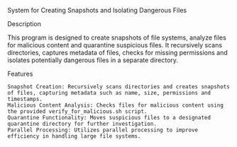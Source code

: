 System for Creating Snapshots and Isolating Dangerous Files

Description

This program is designed to create snapshots of file systems, analyze files for malicious content and quarantine suspicious files. 
It recursively scans directories, captures metadata of files, checks for missing permissions and isolates potentially dangerous files in a separate directory.

Features

    Snapshot Creation: Recursively scans directories and creates snapshots of files, capturing metadata such as name, size, permissions and timestamps.
    Malicious Content Analysis: Checks files for malicious content using the provided verify_for_malicious.sh script.
    Quarantine Functionality: Moves suspicious files to a designated quarantine directory for further investigation.
    Parallel Processing: Utilizes parallel processing to improve efficiency in handling large file systems.
